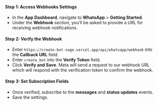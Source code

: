 <!-- ### **Adding the Webhook** -->

#### Step 1: Access Webhooks Settings
- In the **App Dashboard**, navigate to **WhatsApp** > **Getting Started**.
- Under the **Webhook** section, you’ll be asked to provide a URL for receiving webhook notifications.

#### Step 2: Verify the Webhook
- Enter `https://create-bot-sage.vercel.app/api/whatsapp/webhook` into the **Callback URL** field.
- Enter `create_bot` into the **Verify Token** field.
- Click **Verify and Save**. Meta will send a request to our webhook URL which will respond with the verification token to confirm the webhook.

#### Step 3: Set Subscription Fields
- Once verified, subscribe to the **messages** and **status updates** events.
- Save the settings.